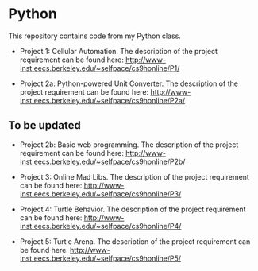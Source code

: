 Python
======
This repository contains code from my Python class.

* Project 1: Cellular Automation. The description of the project requirement can be found here:
http://www-inst.eecs.berkeley.edu/~selfpace/cs9honline/P1/

* Project 2a: Python-powered Unit Converter. The description of the project requirement can be found here:
http://www-inst.eecs.berkeley.edu/~selfpace/cs9honline/P2a/

To be updated
-------------
* Project 2b: Basic web programming. The description of the project requirement can be found here:
http://www-inst.eecs.berkeley.edu/~selfpace/cs9honline/P2b/

* Project 3: Online Mad Libs. The description of the project requirement can be found here:
http://www-inst.eecs.berkeley.edu/~selfpace/cs9honline/P3/

* Project 4: Turtle Behavior. The description of the project requirement can be found here:
http://www-inst.eecs.berkeley.edu/~selfpace/cs9honline/P4/

* Project 5: Turtle Arena. The description of the project requirement can be found here:
http://www-inst.eecs.berkeley.edu/~selfpace/cs9honline/P5/
